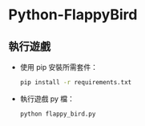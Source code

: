 # Python-FlappyBird

## 執行遊戲
* 使用 pip 安裝所需套件：
    ```bash
    pip install -r requirements.txt
    ```
* 執行遊戲 py 檔：
    ```bash
    python flappy_bird.py
    ```